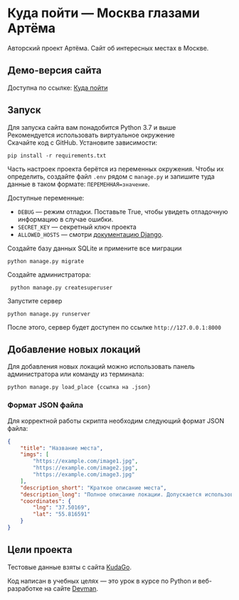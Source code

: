 # Куда пойти — Москва глазами Артёма

Авторский проект Артёма. Сайт об интересных местах в Москве. 


## Демо-версия сайта

Доступна по ссылке: [Куда пойти](http://vivivi.pythonanywhere.com/)

## Запуск

Для запуска сайта вам понадобится Python 3.7 и выше<br>
Рекомендуется использовать виртуальное окружение<br>
Скачайте код с GitHub. Установите зависимости:
```
pip install -r requirements.txt
```

Часть настроек проекта берётся из переменных окружения. Чтобы их определить, 
создайте файл `.env` рядом с `manage.py` и запишите туда данные в таком 
формате: `ПЕРЕМЕННАЯ=значение`.

Доступные переменные:
- `DEBUG` — режим отладки. Поставьте True, чтобы увидеть отладочную информацию в случае ошибки.
- `SECRET_KEY` — секретный ключ проекта
- `ALLOWED_HOSTS` — смотри [документацию Django](https://docs.djangoproject.com/en/3.1/ref/settings/#allowed-hosts).

Создайте базу данных SQLite и примените все миграции
```
python manage.py migrate
```
Создайте администратора:
```
 python manage.py createsuperuser
```
Запустите сервер 
```
python manage.py runserver
```
После этого, сервер будет доступен по ссылке `http://127.0.0.1:8000`


## Добавление новых локаций

Для добавления новых локаций можно использовать панель администратора
или команду из терминала:
```
python manage.py load_place {ссылка на .json}
```

### Формат JSON файла

Для корректной работы скрипта необходим следующий формат JSON файла:
```json
{
    "title": "Название места",
    "imgs": [
        "https://example.com/image1.jpg",
        "https://example.com/image2.jpg",
        "https://example.com/image3.jpg"
    ],
    "description_short": "Краткое описание места",
    "description_long": "Полное описание локации. Допускается использование html-разметки.",
    "coordinates": {
        "lng": "37.50169",
        "lat": "55.816591"
    }
}
```

## Цели проекта

Тестовые данные взяты с сайта [KudaGo](https://kudago.com).

Код написан в учебных целях — это урок в курсе по Python и веб-разработке на сайте [Devman](https://dvmn.org).
